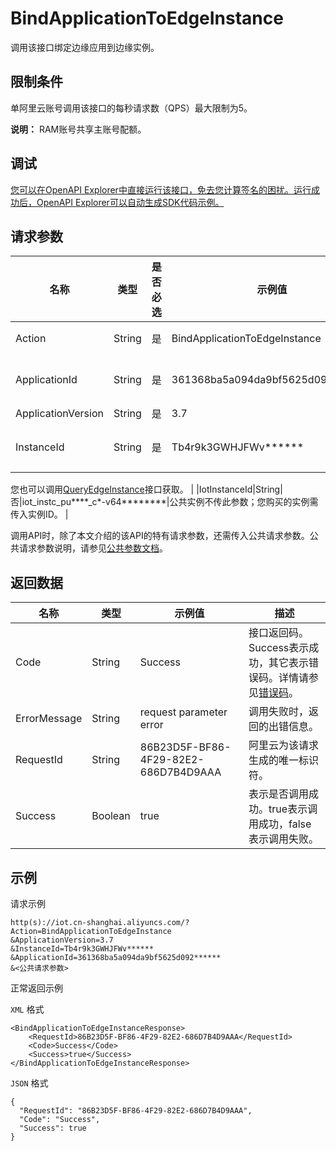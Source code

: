 # BindApplicationToEdgeInstance

调用该接口绑定边缘应用到边缘实例。

## 限制条件

单阿里云账号调用该接口的每秒请求数（QPS）最大限制为5。

**说明：** RAM账号共享主账号配额。

## 调试

[您可以在OpenAPI Explorer中直接运行该接口，免去您计算签名的困扰。运行成功后，OpenAPI Explorer可以自动生成SDK代码示例。](https://api.aliyun.com/#product=Iot&api=BindApplicationToEdgeInstance&type=RPC&version=2018-01-20)

## 请求参数

|名称|类型|是否必选|示例值|描述|
|--|--|----|---|--|
|Action|String|是|BindApplicationToEdgeInstance|系统规定参数。取值：BindApplicationToEdgeInstance。 |
|ApplicationId|String|是|361368ba5a094da9bf5625d092\*\*\*\*\*\*|边缘应用的ID。在[边缘计算控制台](https://iot.console.aliyun.com/le/instance/list)的**应用管理**页面中，鼠标悬浮在目标应用名称上获取ID。 |
|ApplicationVersion|String|是|3.7|边缘应用的版本号。 |
|InstanceId|String|是|Tb4r9k3GWHJFWv\*\*\*\*\*\*|边缘实例的ID。在[边缘计算控制台](https://iot.console.aliyun.com/le/instance/list)的**边缘实例**页面中，鼠标悬浮在目标边缘实例名称上获取ID。

 您也可以调用[QueryEdgeInstance](~~135214~~)接口获取。 |
|IotInstanceId|String|否|iot\_instc\_pu\*\*\*\*\_c\*-v64\*\*\*\*\*\*\*\*|公共实例不传此参数；您购买的实例需传入实例ID。 |

调用API时，除了本文介绍的该API的特有请求参数，还需传入公共请求参数。公共请求参数说明，请参见[公共参数文档](~~135196~~)。

## 返回数据

|名称|类型|示例值|描述|
|--|--|---|--|
|Code|String|Success|接口返回码。Success表示成功，其它表示错误码。详情请参见[错误码](~~135200~~)。 |
|ErrorMessage|String|request parameter error|调用失败时，返回的出错信息。 |
|RequestId|String|86B23D5F-BF86-4F29-82E2-686D7B4D9AAA|阿里云为该请求生成的唯一标识符。 |
|Success|Boolean|true|表示是否调用成功。true表示调用成功，false表示调用失败。 |

## 示例

请求示例

```
http(s)://iot.cn-shanghai.aliyuncs.com/?Action=BindApplicationToEdgeInstance
&ApplicationVersion=3.7
&InstanceId=Tb4r9k3GWHJFWv******
&ApplicationId=361368ba5a094da9bf5625d092******
&<公共请求参数>
```

正常返回示例

`XML` 格式

```
<BindApplicationToEdgeInstanceResponse>
    <RequestId>86B23D5F-BF86-4F29-82E2-686D7B4D9AAA</RequestId>
    <Code>Success</Code>
    <Success>true</Success>
</BindApplicationToEdgeInstanceResponse>
```

`JSON` 格式

```
{
  "RequestId": "86B23D5F-BF86-4F29-82E2-686D7B4D9AAA",
  "Code": "Success",
  "Success": true
}
```

